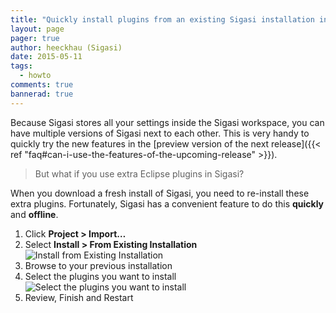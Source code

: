 ```yaml
---
title: "Quickly install plugins from an existing Sigasi installation in a new Sigasi installation"
layout: page 
pager: true
author: heeckhau (Sigasi)
date: 2015-05-11
tags: 
  - howto
comments: true
bannerad: true
---
```


Because Sigasi stores all your settings inside the Sigasi workspace, you can have multiple versions of Sigasi next to each other. This is very handy to quickly try the new features in the [preview version of the next release]({{< ref "faq#can-i-use-the-features-of-the-upcoming-release" >}}).

> But what if you use extra Eclipse plugins in Sigasi?

When you download a fresh install of Sigasi, you need to re-install these extra plugins. Fortunately, Sigasi has a convenient feature to do this **quickly** and **offline**.

1. Click **Project > Import…**
2. Select **Install > From Existing Installation**
   ![Install from Existing Installation](/img/tech/install_start.png)
3. Browse to your previous installation
4. Select the plugins you want to install
   ![Select the plugins you want to install](/img/tech/install_selection.png)
5. Review, Finish and Restart